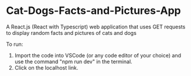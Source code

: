 # Cat-Dogs-Facts-and-Pictures-App
A React.js (React with Typescript) web application that uses GET requests to display random facts and pictures of cats and dogs 

To run:
1. Import the code into VSCode (or any code editor of your choice) and use the command "npm run dev" in the terminal. <br>
2. Click on the localhost link. 
